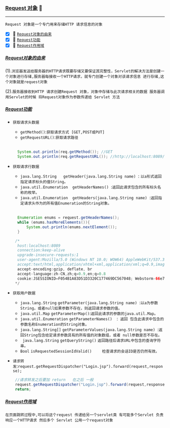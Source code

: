 ### [Request 对象](#top) <b id="top"></b> :maple_leaf:

----
`Request 对象是一个专门用来存储HTTP 请求信息的对象`

- [x] :maple_leaf: [`Request对象的由来`](#request) 
- [x] :maple_leaf: [`Request功能`](#func) 
- [x] :maple_leaf: [`Request作用域`](#life) 

##### [Request对象的由来](#top)  <b id="request"></b>
(1).`浏览器发送给服务器的HTTP请求既要存储又要保证其完整性，Servlet的解决方法是创建一个对象进行存储,服务器每接收一个HTTP请求，就专门创建一个对象对该请求信息
进行存储,这个对象就是request对象`<br/>

(2).`服务器接收到HTTP 请求创建Request 对象，对象中存储与此次请求相关的数据 服务器调用Servlet的时候 将Request对象作为参数传递给 Servlet 方法`

##### [Request功能](#top)  <b id="func"></b>
* `获取请求头数据`
   * `getMethod()`:`获取请求方式 [GET,POST或PUT]`
   * `getRequestURL()`:`获取请求路径`
   
   <br/>
   
   ```Java
     System.out.println(req.getMethod()); //GET 
     System.out.println(req.getRequestURL()); //http://localhost:8089/servlet/update
   ```
* `获取请求行数据`
  * `java.lang.String	getHeader(java.lang.String name) `: `以a形式返回指定请求标头的值String。`
  * `java.util.Enumeration	getHeaderNames() `:`返回此请求包含的所有标头名称的枚举。`
  * `java.util.Enumeration	getHeaders(java.lang.String name) `:`返回指定请求头作为的所有值Enumeration的String对象。`
  <br/>
  
  ```java
    Enumeration enums = request.getHeaderNames();
    while (enums.hasMoreElements()){
        System.out.println(enums.nextElement());
    }

   /*
    host:localhost:8089
    connection:keep-alive
    upgrade-insecure-requests:1
    user-agent:Mozilla/5.0 (Windows NT 10.0; WOW64) AppleWebKit/537.36 (KHTML, like Gecko) Chrome/69.0.3497.100 Safari/537.36
    accept:text/html,application/xhtml+xml,application/xml;q=0.9,image/webp,image/apng,*/*;q=0.8
    accept-encoding:gzip, deflate, br
    accept-language:zh-CN,zh;q=0.9,en;q=0.8
    cookie:JSESSIONID=F054B1A83D51D3320C177469DC567048; Webstorm-66e715af=5d7e1fa0-a9e9-4c01-9c16-aaff75cf10f7
   */
  ```
  
* `获取用户数据`
  * `java.lang.String`	`getParameter(java.lang.String name) `:`以a为参数String，或者null如果参数不存在，则返回请求参数的值。`
  * `java.util.Map`	`getParameterMap()`:`返回此请求的参数的java.util.Map。`
  * `java.util.Enumeration`	`getParameterNames()  `:` 返回 包含此请求中包含的参数名称Enumeration的String对象。`
  * `java.lang.String[]`	`getParameterValues(java.lang.String name) `:`返回String包含给定请求参数具有的所有值的对象数组，或者 null参数是否不存在。`
  * ` java.lang.String`	`getQueryString()` `返回路径后请求URL中包含的查询字符串。`
  * `Bool` `isRequestedSessionIdValid() ` `   检查请求的会话ID是否仍然有效。`
* `请求转发`:`request.getRequestDispatcher("Login.jsp").forward(request,response);`   
  
  ```java
   //请求转发之后要加 return   在之后 一般
   request.getRequestDispatcher("Login.jsp").forward(request,response);
   return;
  ```
##### [Request作用域](#top)  <b id="life"></b>
`在页面跳转过程中,可以将这个request 传递给另一个servlet类 有可能多个Servlet 负责响应一个HTTP请求 然后多个 Servlet 公用一个request对象`
